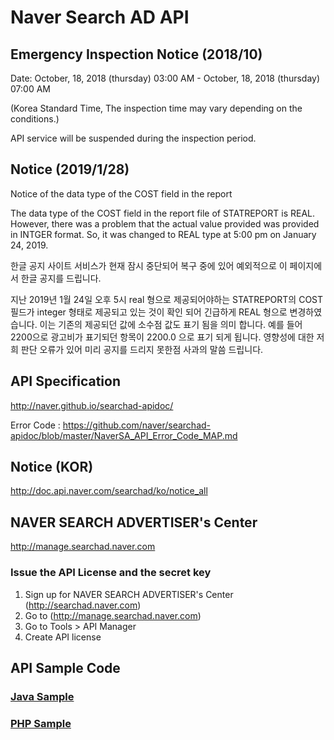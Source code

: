 # Naver Search AD API

## Emergency Inspection Notice (2018/10)

Date: October, 18, 2018 (thursday) 03:00 AM - October, 18, 2018 (thursday) 07:00 AM 

(Korea Standard Time, The inspection time may vary depending on the conditions.)

API service will be suspended during the inspection period.

## Notice (2019/1/28)

Notice of the data type of the COST field in the report

The data type of the COST field in the report file of STATREPORT is REAL. However, there was a problem that the actual value provided was provided in INTGER format. So, it was changed to REAL type at 5:00 pm on January 24, 2019.

한글 공지 사이트 서비스가 현재 잠시 중단되어 복구 중에 있어 
예외적으로 이 페이지에서 한글 공지를 드립니다. 

지난 2019년 1월 24일 오후 5시 real 형으로 제공되어야하는 STATREPORT의 COST 필드가 integer 형태로 제공되고 있는 것이 확인 되어 
긴급하게 REAL 형으로 변경하였습니다. 이는 기존의 제공되던 값에 소수점 값도 표기 됨을 의미 합니다. 
예를 들어 2200으로 광고비가 표기되던 항목이 2200.0 으로 표기 되게 됩니다. 영향성에 대한 저희 판단 오류가 있어 
미리 공지를 드리지 못한점 사과의 말씀 드립니다. 

## API Specification
http://naver.github.io/searchad-apidoc/

Error Code : https://github.com/naver/searchad-apidoc/blob/master/NaverSA_API_Error_Code_MAP.md

## Notice (KOR)
http://doc.api.naver.com/searchad/ko/notice_all

## NAVER SEARCH ADVERTISER's Center
http://manage.searchad.naver.com

### Issue the API License and the secret key

1. Sign up for NAVER SEARCH ADVERTISER's Center (http://searchad.naver.com)
2. Go to (http://manage.searchad.naver.com)
3. Go to Tools > API Manager
4. Create API license


## API Sample Code

### [Java Sample](java-sample)
### [PHP Sample](php-sample)
